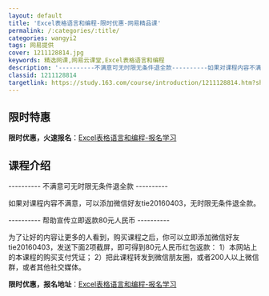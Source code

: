 ```yaml
---
layout: default
title: 'Excel表格语言和编程-限时优惠-网易精品课'
permalink: /:categories/:title/
categories: wangyi2
tags: 网易提供
cover: 1211128814.jpg
keywords: 精选网课,网易云课堂,Excel表格语言和编程
description: '----------不满意可无时限无条件退全款----------如果对课程内容不满意，可以添加微信好友tie20160'
classid: 1211128814
targetlink: https://study.163.com/course/introduction/1211128814.htm?share=1&shareId=1025206652&utm_campaign=share&utm_medium=iphoneShare&utm_source=&utm_u=1025206652
---
```


## 限时特惠

**限时优惠，火速报名**：[Excel表格语言和编程-报名学习](https://study.163.com/course/introduction/1211128814.htm?share=1&shareId=1025206652&utm_campaign=share&utm_medium=iphoneShare&utm_source=&utm_u=1025206652)

## 课程介绍

---------- 不满意可无时限无条件退全款 ----------

如果对课程内容不满意，可以添加微信好友tie20160403，无时限无条件退全款。



---------- 帮助宣传立即返款80元人民币 ----------

为了让好的内容让更多的人看到，购买课程之后，你可以立即添加微信好友tie20160403，发送下面2项截屏，即可得到80元人民币红包返款： 1）本网站上的本课程的购买支付凭证； 2）把此课程转发到微信朋友圈，或者200人以上微信群，或者其他社交媒体。

**限时优惠，报名地址**：[Excel表格语言和编程-报名学习](https://study.163.com/course/introduction/1211128814.htm?share=1&shareId=1025206652&utm_campaign=share&utm_medium=iphoneShare&utm_source=&utm_u=1025206652)

